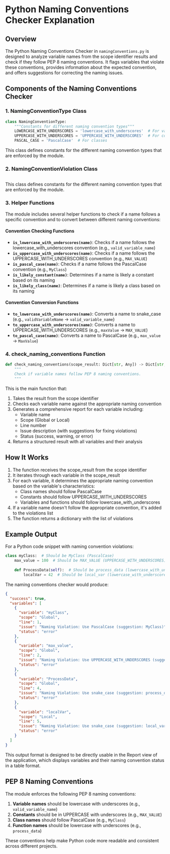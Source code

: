 # Python Naming Conventions Checker Explanation

## Overview

The Python Naming Conventions Checker in `namingConventions.py` is designed to analyze variable names from the scope identifier results and check if they follow PEP 8 naming conventions. It flags variables that violate these conventions, provides information about the expected convention, and offers suggestions for correcting the naming issues.

## Components of the Naming Conventions Checker

### 1. NamingConventionType Class

```python
class NamingConventionType:
    """Constants for different naming convention types"""
    LOWERCASE_WITH_UNDERSCORES = 'lowercase_with_underscores'  # For variables and functions
    UPPERCASE_WITH_UNDERSCORES = 'UPPERCASE_WITH_UNDERSCORES'  # For constants
    PASCAL_CASE = 'PascalCase'  # For classes
```

This class defines constants for the different naming convention types that are enforced by the module.

### 2. NamingConventionViolation Class

```python
```

This class defines constants for the different naming convention types that are enforced by the module.

### 3. Helper Functions

The module includes several helper functions to check if a name follows a specific convention and to convert between different naming conventions:

#### Convention Checking Functions
- **`is_lowercase_with_underscores(name)`**: Checks if a name follows the lowercase_with_underscores convention (e.g., `valid_variable_name`)
- **`is_uppercase_with_underscores(name)`**: Checks if a name follows the UPPERCASE_WITH_UNDERSCORES convention (e.g., `MAX_VALUE`)
- **`is_pascal_case(name)`**: Checks if a name follows the PascalCase convention (e.g., `MyClass`)
- **`is_likely_constant(name)`**: Determines if a name is likely a constant based on its naming
- **`is_likely_class(name)`**: Determines if a name is likely a class based on its naming

#### Convention Conversion Functions
- **`to_lowercase_with_underscores(name)`**: Converts a name to snake_case (e.g., `validVariableName` → `valid_variable_name`)
- **`to_uppercase_with_underscores(name)`**: Converts a name to UPPERCASE_WITH_UNDERSCORES (e.g., `maxValue` → `MAX_VALUE`)
- **`to_pascal_case(name)`**: Converts a name to PascalCase (e.g., `max_value` → `MaxValue`)

### 4. check_naming_conventions Function

```python
def check_naming_conventions(scope_result: Dict[str, Any]) -> Dict[str, Any]:
    """
    Check if variable names follow PEP 8 naming conventions.
    """
```

This is the main function that:
1. Takes the result from the scope identifier
2. Checks each variable name against the appropriate naming convention
3. Generates a comprehensive report for each variable including:
   - Variable name
   - Scope (Global or Local)
   - Line number
   - Issue description (with suggestions for fixing violations)
   - Status (success, warning, or error)
4. Returns a structured result with all variables and their analysis

## How It Works

1. The function receives the scope_result from the scope identifier
2. It iterates through each variable in the scope_result
3. For each variable, it determines the appropriate naming convention based on the variable's characteristics:
   - Class names should follow PascalCase
   - Constants should follow UPPERCASE_WITH_UNDERSCORES
   - Variables and functions should follow lowercase_with_underscores
4. If a variable name doesn't follow the appropriate convention, it's added to the violations list
5. The function returns a dictionary with the list of violations

## Example Output

For a Python code snippet with naming convention violations:

```python
class myClass:  # Should be MyClass (PascalCase)
    max_value = 100  # Should be MAX_VALUE (UPPERCASE_WITH_UNDERSCORES) if it's a constant
    
    def ProcessData(self):  # Should be process_data (lowercase_with_underscores)
        localVar = 42  # Should be local_var (lowercase_with_underscores)
```

The naming conventions checker would produce:

```json
{
  "success": true,
  "variables": [
    {
      "variable": "myClass",
      "scope": "Global",
      "line": 1,
      "issue": "Naming Violation: Use PascalCase (suggestion: MyClass)",
      "status": "error"
    },
    {
      "variable": "max_value",
      "scope": "Global",
      "line": 2,
      "issue": "Naming Violation: Use UPPERCASE_WITH_UNDERSCORES (suggestion: MAX_VALUE)",
      "status": "error"
    },
    {
      "variable": "ProcessData",
      "scope": "Global",
      "line": 4,
      "issue": "Naming Violation: Use snake_case (suggestion: process_data)",
      "status": "error"
    },
    {
      "variable": "localVar",
      "scope": "Local",
      "line": 5,
      "issue": "Naming Violation: Use snake_case (suggestion: local_var)",
      "status": "error"
    }
  ]
}
```

This output format is designed to be directly usable in the Report view of the application, which displays variables and their naming convention status in a table format.

## PEP 8 Naming Conventions

The module enforces the following PEP 8 naming conventions:

1. **Variable names** should be lowercase with underscores (e.g., `valid_variable_name`)
2. **Constants** should be in UPPERCASE with underscores (e.g., `MAX_VALUE`)
3. **Class names** should follow PascalCase (e.g., `MyClass`)
4. **Function names** should be lowercase with underscores (e.g., `process_data`)

These conventions help make Python code more readable and consistent across different projects.
